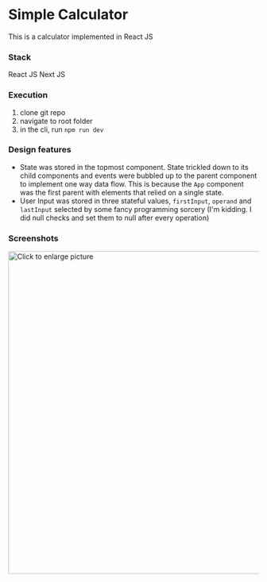 # Simple Calculator
This is a calculator implemented in React JS

### Stack
React JS
Next JS

### Execution
1. clone git repo
2. navigate to root folder
3. in the cli, run `npm run dev`

### Design features
- State was stored in the topmost component. State trickled down to its child components and events were bubbled up to the parent component to implement one way data flow. This is because the `App` component was the first parent with elements that relied on a single state.
- User Input was stored in three stateful values, `firstInput`, `operand` and `lastInput` selected by some fancy programming sorcery (I'm kidding. I did null checks and set them to null after every operation)

### Screenshots
<a href="https://drive.google.com/uc?export=view&id=1v470giykOit_g8x5oCmn6G5XCnxl_deO">
<img src="https://drive.google.com/uc?export=view&id=1v470giykOit_g8x5oCmn6G5XCnxl_deO" style="width: 650px; max-width: 100%; height: auto" title="Click to enlarge picture" />
</a>
